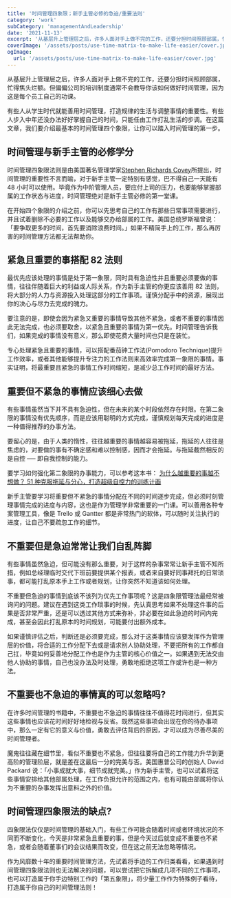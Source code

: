 ```yaml
---
title: '时间管理四象限；新手主管必修的急迫/重要法则'
category: 'work'
subCategory: 'managementAndLeadership'
date: '2021-11-13'
excerpt: '从基层升上管理层之后，许多人面对手上做不完的工作，还要分担时间照顾部属，忙得焦头烂额。但偏偏公司的培训制度通常不会教导你该如何做好时间管理，因为这是每个员工自己的功课...'
coverImage: '/assets/posts/use-time-matrix-to-make-life-easier/cover.jpg'
ogImage:
  url: '/assets/posts/use-time-matrix-to-make-life-easier/cover.jpg'
---
```


从基层升上管理层之后，许多人面对手上做不完的工作，还要分担时间照顾部属，忙得焦头烂额。但偏偏公司的培训制度通常不会教导你该如何做好时间管理，因为这是每个员工自己的功课。

有些人从学生时代就能善用时间管理，打造规律的生活与调整事情的重要性。有些人步入中年还没办法好好掌握自己的时间，只能任由工作打乱生活的步调。在这篇文章，我们要介绍最基本的时间管理四个象限，让你可以踏入时间管理的第一步。

## 时间管理与新手主管的必修学分

时间管理四象限法则是由美国著名管理学家[Stephen Richards Covey](https://en.wikipedia.org/wiki/Stephen_Covey)所提出，时间管理的重要性不言而喻，对于新手主管一定特别有感觉，巴不得自己一天能有 48 小时可以使用。毕竟作为中阶管理人员，要应付上司的压力，也要能够掌握部属的工作状态与进度，时间管理绝对是新手主管必修的第一堂课。

在开始四个象限的介绍之前，你可以先思考自己的工作有那些日常事项需要进行，并且试着删除不必要的工作以及能够交办给部属的工作。美国总统罗斯福曾说：「要争取更多的时间，首先要消除浪费时间。」如果不精简手上的工作，那么再厉害的时间管理方法都无法帮助你。

## 紧急且重要的事搭配 82 法则

最优先应该处理的事情是处于第一象限，同时具有急迫性并且重要必须要做的事情，往往伴随着巨大的利益或人际关系，作为新手主管的你更应该善用 82 法则，将大部分的人力与资源投入处理这部分的工作事项。谨慎分配手中的资源，展现出你的决心与尽力去完成的魄力。

要注意的是，即使会因为紧急又重要的事情导致其他不紧急，或者不重要的事情因此无法完成，也必须要取舍，以紧急且重要的事情为第一优先。时间管理告诉我们，如果完成的事情没有意义，那么即使花费大量时间也只是在装忙。

专心处理紧急且重要的事情，可以搭配番茄钟工作法(Pomodoro Technique)提升工作效率，或者其他能够提升专注力的工作法则来高效率完成第一象限的事情。事实证明，将最重要且紧急的事情工作时间缩短，是减少总工作时间的最好方法。

## 重要但不紧急的事情应该细心去做

有些事情虽然当下并不具有急迫性，但在未来的某个时段依然存在时限。在第二象限的事情没有优先顺序，而是应该用聪明的方式完成，谨慎规划每天完成的进度是一种值得推荐的办事方法。

要留心的是，由于人类的惰性，往往越重要的事情越容易被拖延，拖延的人往往是焦虑的，对要做的事有不确定感和难以控制感，因而才会拖延。与拖延截然相反的是自控 ── 即自我控制的能力。

要学习如何强化第二象限的办事能力，可以参考这本书：
[为什么越重要的事越不想做？ 51 种克服拖延与分心，打造超级自控力的训练计画](https://amzn.to/30jjp8t)

新手主管要学习将重要但不紧急的事情分配在不同的时间逐步完成，但必须时刻管理事情完成的进度与内容，这也是作为管理学非常重要的一门课。可以善用各种专案管理工具，像是 Trello 或 Gantter 都是非常热门的软体，可以随时关注执行的进度，让自己不要疏忽工作的细节。

## 不重要但是急迫常常让我们自乱阵脚

有些事情虽然急迫，但可能没有那么重要，对于这样的杂事常常让新手主管不知所措，例如总经理临时交代下班前要提供某个报表，或者来自要好同事拜托的日常琐事，都可能打乱原本手上工作或者规划，让你突然不知道该如何处理。

不重要但急迫的事情到底该不该列为优先工作事项呢？这是四象限管理法最经常被询问的问题。建议在遇到这类工作琐事的时候，先认真思考如果不处理这件事的后果是否非常严重，还是可以透过其他方式来弥补，非必要在如此急迫的时间内完成，甚至会因此打乱原本的时间规划，可能要付出额外成本。

如果谨慎评估之后，判断还是必须要完成，那么对于这类事情应该要发挥作为管理层的价值，将合适的工作分配下去或是请求别人协助处理，不要把所有的工作都自己扛，毕竟如何妥善地分配工作也是作为主管的核心价值之一。如果遇到无法交由他人协助的事情，自己也没办法及时处理，勇敢地拒绝这项工作或许也是一种方法。

## 不重要也不急迫的事情真的可以忽略吗?

在许多时间管理的书籍中，不重要也不急迫的事情往往不值得花时间进行，但其实这些事情也应该花时间好好地检视与反省。既然这些事项会出现在你的待办事项中，那么一定有它的意义与价值，勇敢去评估背后的原因，才可以成为尽善尽美的时间管理者。

魔鬼往往藏在细节里，看似不重要也不紧急，但往往要将自己的工作能力升华到更高阶的管理阶层，就是差在这最后一分的完美与否。美国惠普公司的创始人 David Packard 说：「小事成就大事，细节成就完美。」作为新手主管，也可以试着将这些事情安排给其他部属处理，在工作负担允许的范围之内，也有可能由部属将你认为不重要的杂事发挥出意料之外的价值。

## 时间管理四象限法的缺点?

四象限法仅仅是时间管理的基础入门，有些工作可能会随着时间或者环境状况的不同而不断变化，今天是非常紧急且重要的事，但是今天过后就变成不重要也不紧急，或者会随着董事们的会议结果而改变，但在这之前无法忽略等情况。

作为风靡数十年的重要时间管理方法，先试着将手边的工作归类看看，如果遇到时间管理四象限法则也无法解决的问题，可以尝试把它拆解成几项不同的工作事项，也可以打造属于你手边特别工作的「第五象限」，将少量工作作为特殊例子看待，打造属于你自己的时间管理法则！
